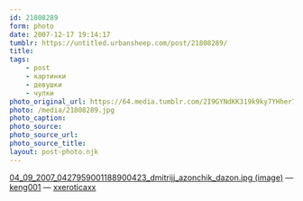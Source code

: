 ```yaml
---
id: 21808289
form: photo
date: 2007-12-17 19:14:17
tumblr: https://untitled.urbansheep.com/post/21808289/
title:
tags:
    - post
    - картинки
    - девушки
    - чулки
photo_original_url: https://64.media.tumblr.com/2I9GYNdKK319k9ky7YHher7m_640.jpg
photo: /media/21808289.jpg
photo_caption: 
photo_source:
photo_source_url:
photo_source_title:
layout: post-photo.njk
---
```


<p><a href="http://bp1.blogger.com/_3jMS2KUIaDA/RvydPSM-K9I/AAAAAAAALcg/GjefQUrW6j4/s1600-h/04_09_2007_0427959001188900423_dmitrijj_azonchik_dazon.jpg">04_09_2007_0427959001188900423_dmitrijj_azonchik_dazon.jpg (image)</a> — <a href="http://keng001.tumblr.com/">keng001</a> — <a href="http://xxeroticaxx.tumblr.com/">xxeroticaxx</a></p>
